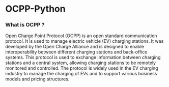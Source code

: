 # OCPP-Python
### What is OCPP ? 
Open Charge Point Protocol (OCPP) is an open standard communication protocol. It is used to manage electric vehicle (EV) charging stations. It was developed by the Open Charge Alliance and is designed to enable interoperability between different charging stations and back-office systems. This protocol is used to exchange information between charging stations and a central system, allowing charging stations to be remotely monitored and controlled. The protocol is widely used in the EV charging industry to manage the charging of EVs and to support various business models and pricing structures.

